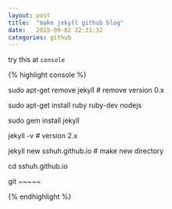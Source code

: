 ```yaml
---
layout: post
title:  "make jekyll github blog"
date:   2015-09-02 22:21:32
categories: github
---
```


try this at `console`

{% highlight console %}

sudo apt-get remove jekyll   # remove version 0.x

sudo apt-get install ruby ruby-dev nodejs

sudo gem install jekyll

jekyll -v  # version 2.x

jekyll new sshuh.github.io  # make new directory

cd sshuh.github.io

git ~~~~~

{% endhighlight %}
